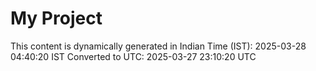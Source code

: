 # My Project

This content is dynamically generated in Indian Time (IST): 2025-03-28 04:40:20 IST
Converted to UTC: 2025-03-27 23:10:20 UTC

